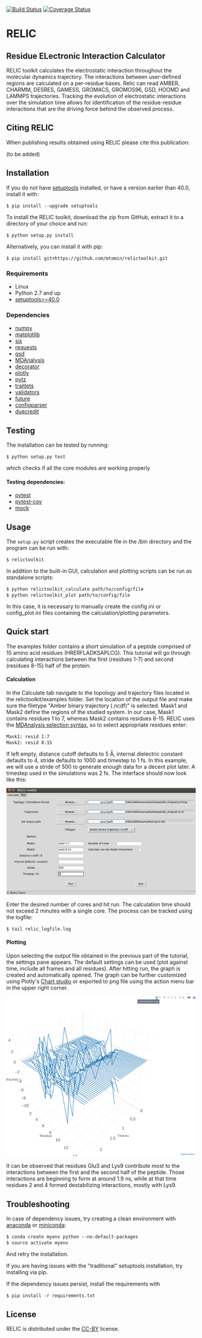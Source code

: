 [![Build Status](https://travis-ci.org/mtomin/relictoolkit.svg?branch=master)](https://travis-ci.org/mtomin/relictoolkit)
[![Coverage Status](https://coveralls.io/repos/github/mtomin/relictoolkit/badge.svg?branch=master)](https://coveralls.io/github/mtomin/relictoolkit?branch=master)
# **RELIC**                                 
## Residue ELectronic Interaction Calculator

RELIC toolkit calculates the electrostatic interaction throughout the molecular dynamics trajectory. The interactions between user-defined regions are calculated on a per-residue bases. Relic can read AMBER, CHARMM, DESRES, GAMESS, GROMACS, GROMOS96, GSD, HOOMD and LAMMPS trajectories. 
Tracking the evolution of electrostatic interactions over the simulation time allows for identification of the residue-residue interactions that are the driving force behind the observed process.

## Citing RELIC
When publishing results obtained using RELIC please cite this publication:

(to be added)

## Installation
If you do not have [setuptools](https://pypi.org/project/setuptools/) installed, or have a version earlier than 40.0, install it with:

    $ pip install --upgrade setuptools

To install the RELIC toolkit, download the zip from GitHub, extract it to a directory of your choice and run:
	
	$ python setup.py install
	
Alternatively, you can install it with pip:

    $ pip install git+https://github.com/mtomin/relictoolkit.git

### Requirements
- Linux
- Python 2.7 and up
- [setuptools>=40.0](https://pypi.org/project/setuptools/)

### Dependencies

- [numpy](http://www.numpy.org/)
- [matplotlib](https://matplotlib.org/)
- [six](https://pypi.org/project/six/)
- [requests](http://docs.python-requests.org/en/master/)
- [gsd](https://gsd.readthedocs.io/en/stable/python-api.html)
- [MDAnalysis](https://www.mdanalysis.org/)
- [decorator](https://pypi.org/project/decorator/)
- [plotly](https://plot.ly/python/)
- [pytz](https://pypi.org/project/pytz/)
- [traitlets](https://pypi.org/project/traitlets/)
- [validators](https://pypi.org/project/validators/)
- [future](https://pypi.org/project/future/)
- [configparser](https://pypi.org/project/configparser/)
- [duecredit](https://pypi.org/project/duecredit/)

## Testing
The installation can be tested by running:

	$ python setup.py test

which checks if all the core modules are working properly

#### Testing dependencies:
- [pytest](https://pypi.org/project/pytest/)
- [pytest-cov](https://pypi.org/project/pytest-cov/)
- [mock](https://pypi.org/project/mock/)

## Usage
The `setup.py` script creates the executable file in the /bin directory and the program can be run with:

	$ relictoolkit

In addition to the built-in GUI, calculation and plotting scripts can be run as standalone scripts:

	$ python relictoolkit_calculate path/to/config/file
	$ python relictoolkit_plot path/to/config/file

In this case, it is necessary to manually create the config.ini or config_plot.ini files containing the calculation/plotting parameters.

## Quick start
The examples folder contains a short simulation of a peptide comprised of 15 amino acid residues (HRERFLADKSAPLCG).
This tutorial will go through calculating interactions between the first (residues 1-7) and second (residues 8-15) half of the protein.

#### Calculation
In the Calculate tab navigate to the topology and trajectory files located in the relictoolkit/examples folder. Set the location of the output file and make sure the filetype "Amber binary trajectory (.ncdf)" is selected.
Mask1 and Mask2 define the regions of the studied system. In our case, Mask1 contains residues 1 to 7, whereas Mask2 contains residues 8-15. RELIC uses the [MDAnalysis selection syntax](https://www.mdanalysis.org/docs/documentation_pages/selections.html), so to select appropriate residues enter:

	Mask1: resid 1:7
	Mask2: resid 8:15

If left empty, distance cutoff defaults to 5 &#197;, internal dielectric constant defaults to 4, stride defaults to 1000 and timestep to 1 fs. In this example, we will use a stride of 500 to generate enough data for a decent plot later. A timestep used in the simulations was 2 fs. The interface should now look like this:

![tutorial](examples/tutorialwindow.png)

Enter the desired number of cores and hit run. The calculation time should not exceed 2 minutes with a single core. The process can be tracked using the logfile:

	$ tail relic_logfile.log

#### Plotting
Upon selecting the output file obtained in the previous part of the tutorial, the settings pane appears. The default settings can be used (plot against time, include all frames and all residues). After hitting run, the graph is created and automatically opened.
The graph can be further customized using Plotly's [Chart studio](https://plot.ly/online-chart-maker/) or exported to png file using the action menu bar in the upper right corner.

![tutorial](examples/tutorial_plot.png)

It can be observed that residues Glu3 and Lys9 contribute most to the interactions between the first and the second half of the peptide. Those interactions are beginning to form at around 1.9 ns, while at that time residues 2 and 4 formed destabilizing interactions, mostly with Lys9.

## Troubleshooting
In case of dependency issues, try creating a clean environment with [anaconda](https://www.anaconda.com/download/#linux) or [miniconda](https://conda.io/miniconda.html):

    $ conda create myenv python --no-default-packages
    $ source activate myenv

And retry the installation.

If you are having issues with the "traditional" setuptools installation, try installing via pip.

If the dependency issues persist, install the requirements with

    $ pip install -r requirements.txt

## License
RELIC is distributed under the [CC-BY](https://creativecommons.org/licenses/by/4.0/) license.
